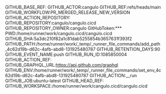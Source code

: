   GITHUB_BASE_REF:
  GITHUB_ACTOR:cangulo
  GITHUB_REF:refs/heads/main
  GITHUB_WORKFLOW:PR_MERGED_RELEASE_NEW_VERSION
  GITHUB_ACTION_REPOSITORY:
  GITHUB_REPOSITORY:cangulo/cangulo.cicd
  GITHUB_REPOSITORY_OWNER:cangulo
  GitHubToken:***
  PWD:/home/runner/work/cangulo.cicd/cangulo.cicd
  GITHUB_SHA:5a3dc210f82a1c81dab5255854b3657631f393f2
  GITHUB_PATH:/home/runner/work/_temp/_runner_file_commands/add_path_4c62d19b-d62c-4afb-abd8-131925480787
  GITHUB_RETENTION_DAYS:90
  GITHUB_EVENT_NAME:push
  GITHUB_RUN_ID:1085850004
  GITHUB_ACTION_REF:
  GITHUB_GRAPHQL_URL:https://api.github.com/graphql
  GITHUB_ENV:/home/runner/work/_temp/_runner_file_commands/set_env_4c62d19b-d62c-4afb-abd8-131925480787
  GITHUB_ACTION:__run
  GITHUB_JOB:ubuntu-latest
  GITHUB_HEAD_REF:
  GITHUB_WORKSPACE:/home/runner/work/cangulo.cicd/cangulo.cicd